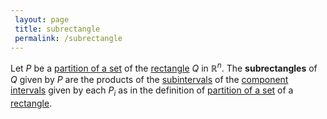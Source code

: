 ```yaml
---
 layout: page
 title: subrectangle
 permalink: /subrectangle
---
```

Let $P$ be a [partition of a set](https://defsmath.github.io/DefsMath/partition_of_a_set) of the [rectangle](https://defsmath.github.io/DefsMath/rectangle) $Q$ in $\mathbb R^n$. The **subrectangles** of $Q$ given by $P$ are the products of the [subintervals](https://defsmath.github.io/DefsMath/subinterval) of the [component intervals](https://defsmath.github.io/DefsMath/component_interval) given by each $P_i$ as in the definition of [partition of a set](https://defsmath.github.io/DefsMath/partition_of_a_set) of a [rectangle](https://defsmath.github.io/DefsMath/rectangle).